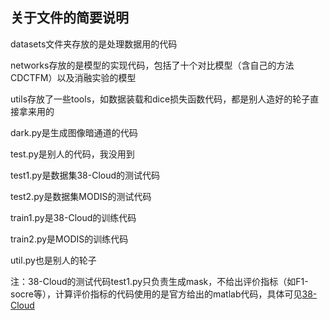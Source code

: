 ## 关于文件的简要说明

datasets文件夹存放的是处理数据用的代码

networks存放的是模型的实现代码，包括了十个对比模型（含自己的方法CDCTFM）以及消融实验的模型

utils存放了一些tools，如数据装载和dice损失函数代码，都是别人造好的轮子直接拿来用的

dark.py是生成图像暗通道的代码

test.py是别人的代码，我没用到

test1.py是数据集38-Cloud的测试代码

test2.py是数据集MODIS的测试代码

train1.py是38-Cloud的训练代码

train2.py是MODIS的训练代码

util.py也是别人的轮子

注：38-Cloud的测试代码test1.py只负责生成mask，不给出评价指标（如F1-socre等），计算评价指标的代码使用的是官方给出的matlab代码，具体可见[38-Cloud](https://github.com/SorourMo/38-Cloud-A-Cloud-Segmentation-Dataset)